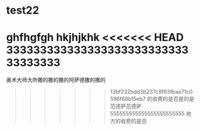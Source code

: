 # test22
ghfhgfgh
hkjhjkhk
<<<<<<< HEAD
33333333333333333333333333333333333
=======
奥术大师大所撒的撒的撒的阿萨德撒的撒的
>>>>>>> 13bf232bdd3b237c9f93fbae71c0596f68b15eb7
的收费的是否是的是范德萨范德萨
555555555555555555555555
地方的收费的是否
